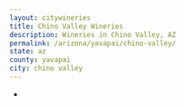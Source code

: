 ```yaml
---
layout: citywineries
title: Chino Valley Wineries
description: Wineries in Chino Valley, AZ
permalink: /arizona/yavapai/chino-valley/
state: az
county: yavapai
city: chino valley
---
```

-
